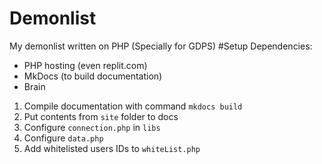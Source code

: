# Demonlist
My demonlist written on PHP (Specially for GDPS)
#Setup
Dependencies:
- PHP hosting (even replit.com)
- MkDocs (to build documentation)
- Brain
1. Compile documentation with command `mkdocs build`
2. Put contents from `site` folder to docs
3. Configure `connection.php` in `libs`
4. Configure `data.php`
5. Add whitelisted users IDs to `whiteList.php`
